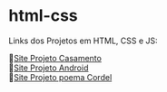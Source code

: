 # html-css
 Links dos Projetos em HTML, CSS e JS:


&#128279;<a href="https://nicollassevero.github.io/html-css/projetos/projeto-casamento/casamento.html" target="_blank" >Site Projeto Casamento</a>
<br>
&#128279;<a href="https://nicollassevero.github.io/html-css/projetos/projeto-android-curso/android.html" target="_blank">Site Projeto Android</a>
<br>
&#128279;<a href="https://nicollassevero.github.io/html-css/projetos/projeto-cordel/index.html" target="_blank">Site Projeto poema Cordel</a>